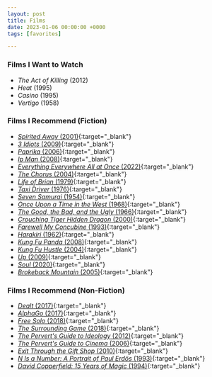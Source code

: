 ```yaml
---
layout: post
title: Films
date: 2023-01-06 00:00:00 +0000
tags: [favorites]

---
```

### Films I Want to Watch
- *The Act of Killing* (2012)
- *Heat* (1995)
- *Casino* (1995)
- *Vertigo* (1958)

### Films I Recommend (Fiction)
- [*Spirited Away* (2001)](https://www.imdb.com/title/tt0245429/){:target="_blank"}
- [*3 Idiots* (2009)](https://www.imdb.com/title/tt1187043/){:target="_blank"}
- [*Paprika* (2006)](https://www.imdb.com/title/tt0851578/){:target="_blank"}
- [*Ip Man* (2008)](https://www.imdb.com/title/tt1220719/){:target="_blank"}
- [*Everything Everywhere All at Once* (2022)](https://www.imdb.com/title/tt6710474/){:target="_blank"}
- [*The Chorus* (2004)](https://www.imdb.com/title/tt0372824/){:target="_blank"}
- [*Life of Brian* (1979)](https://www.imdb.com/title/tt0079470/){:target="_blank"}
- [*Taxi Driver* (1976)](https://www.imdb.com/title/tt0075314/){:target="_blank"}
- [*Seven Samurai* (1954)](https://www.imdb.com/title/tt0047478/){:target="_blank"}
- [*Once Upon a Time in the West* (1968)](https://www.imdb.com/title/tt0064116/){:target="_blank"}
- [*The Good, the Bad, and the Ugly* (1966)](https://www.imdb.com/title/tt0060196/){:target="_blank"}
- [*Crouching Tiger Hidden Dragon* (2000)](https://www.imdb.com/title/tt0190332/){:target="_blank"}
- [*Farewell My Concubine* (1993)](https://www.imdb.com/title/tt0106332/){:target="_blank"}
- [*Harakiri* (1962)](https://www.imdb.com/title/tt0056058/){:target="_blank"}
- [*Kung Fu Panda* (2008)](https://www.imdb.com/title/tt0441773/){:target="_blank"}
- [*Kung Fu Hustle* (2004)](https://www.imdb.com/title/tt0373074/){:target="_blank"}
- [*Up* (2009)](https://www.imdb.com/title/tt1049413/){:target="_blank"}
- [*Soul* (2020)](https://www.imdb.com/title/tt2948372/){:target="_blank"}
- [*Brokeback Mountain* (2005)](https://www.imdb.com/title/tt0388795/){:target="_blank"}

### Films I Recommend (Non-Fiction)
- [*Dealt* (2017)](https://www.imdb.com/title/tt3127902/){:target="_blank"}
- [*AlphaGo* (2017)](https://www.imdb.com/title/tt6700846/){:target="_blank"}
- [*Free Solo* (2018)](https://www.imdb.com/title/tt7775622/){:target="_blank"}
- [*The Surrounding Game* (2018)](https://www.imdb.com/title/tt3973724/){:target="_blank"}
- [*The Pervert's Guide to Ideology* (2012)](https://www.imdb.com/title/tt2152198/){:target="_blank"}
- [*The Pervert's Guide to Cinema* (2006)](https://www.imdb.com/title/tt0828154/){:target="_blank"}
- [*Exit Through the Gift Shop* (2010)](https://www.imdb.com/title/tt1587707){:target="_blank"}
- [*N Is a Number: A Portrait of Paul Erdös* (1993)](https://www.imdb.com/title/tt0125425/){:target="_blank"}
- [*David Copperfield: 15 Years of Magic* (1994)](https://www.imdb.com/title/tt0293381/){:target="_blank"}